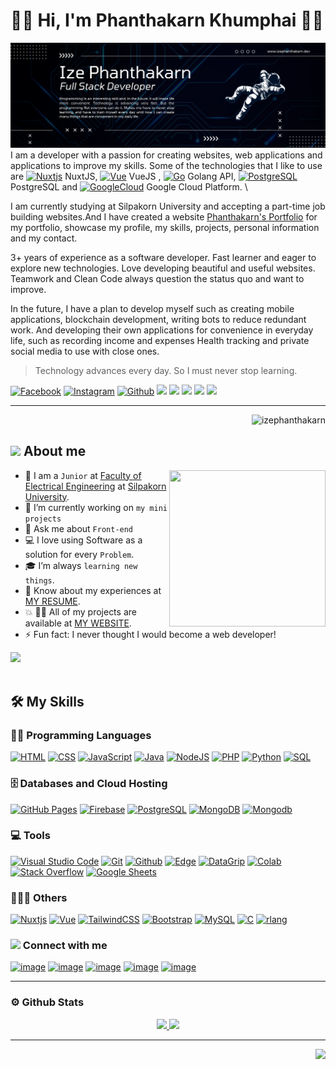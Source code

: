 
# 👋🏻 Hi, I'm Phanthakarn Khumphai 🦈✨

<img src="header-github.png" alt="My Banner">
I am a developer with a passion for creating websites, web applications and applications to improve my skills. Some of the technologies that I like to use are <a href="https://nuxtjs.org/" target="_blank" rel="noreferrer"><img src="https://raw.githubusercontent.com/danielcranney/readme-generator/main/public/icons/skills/nuxtjs-colored.svg" width="20" height="20" alt="Nuxtjs" /></a> NuxtJS, <a href="https://vuejs.org/" target="_blank" rel="noreferrer"><img src="https://raw.githubusercontent.com/danielcranney/readme-generator/main/public/icons/skills/vuejs-colored.svg" width="20" height="20" alt="Vue" /></a> VueJS , <a href="https://go.dev/doc/" target="_blank" rel="noreferrer"><img src="https://raw.githubusercontent.com/danielcranney/readme-generator/main/public/icons/skills/go-colored.svg" width="20" height="20" alt="Go" /></a> Golang API, <a href="https://www.postgresql.org/" target="_blank" rel="noreferrer"><img src="https://raw.githubusercontent.com/danielcranney/readme-generator/main/public/icons/skills/postgresql-colored.svg" width="20" height="20" alt="PostgreSQL" /></a> PostgreSQL and <a href="https://cloud.google.com/" target="_blank" rel="noreferrer"><img src="https://www.vectorlogo.zone/logos/google_cloud/google_cloud-icon.svg" width="20" height="20" alt="GoogleCloud" /></a> Google Cloud Platform.
\
&nbsp;

I am currently studying at Silpakorn University and accepting a part-time job building websites.And I have created a website <a href="https://www.izephanthakarn.dev">Phanthakarn's Portfolio</a> for my portfolio, showcase my profile, my skills, projects, personal information and my contact.

3+ years of experience as a software developer. Fast learner and eager to explore new technologies. Love developing beautiful and useful websites. Teamwork and Clean Code always question the status quo and want to improve.

In the future, I have a plan to develop myself such as creating mobile applications, blockchain development, writing bots to reduce redundant work. And developing their own applications for convenience in everyday life, such as recording income and expenses Health tracking and private social media to use with close ones.

> Technology advances every day. So I must never stop learning.
<p>
  <a href="https://www.facebook.com/ize.phanthakarn.5"><img src="https://img.shields.io/badge/Facebook--_.svg?style=social&logo=facebook" alt="Facebook"></a>
  <a href="https://www.instagram.com/izeimize/"><img src="https://img.shields.io/badge/Instagram--_.svg?style=social&logo=Instagram" alt="Instagram"></a>
  <a href="https://github.com/IzePhanthakarn"><img src="https://img.shields.io/badge/Github--_.svg?style=social&logo=Github" alt="Github"></a>
<img src="https://img.shields.io/badge/Age-21-crimson" />
  <img src="https://img.shields.io/badge/Frontend-NuxtJS-brightgreen" />
  <img src="https://img.shields.io/badge/Backend-Golang-blue" />
  <img src="https://img.shields.io/badge/Lives-Thailand-purple" />
  <img src="https://img.shields.io/badge/Languages-English%20%26%20Thai-brown" />
</p>
<hr>
<p align="right">
<img src="https://komarev.com/ghpvc/?username=izephanthakarn&label=Profile%20views&color=0e75b6&style=flat" alt="izephanthakarn" /> 
</p>

## <img src = "https://github.com/7oSkaaa/7oSkaaa/blob/main/Images/about_me.gif?raw=true" width = 50px> About me

<img align="right" src="https://github.com/7oSkaaa/7oSkaaa/blob/main/Images/Right_Side.gif?raw=true" width = 250px height = 250px>

- 🌱 I am a `Junior` at [Faculty of Electrical Engineering](https://ee-eng.su.ac.th/) at [Silpakorn University](https://www.su.ac.th/).
- 🔭 I’m currently working on `my mini projects`
- 💬 Ask me about `Front-end`
- :computer: I love using Software as a solution for every `Problem`.
- :mortar_board: I’m  always `learning new things`.
- :orange_book: Know about my experiences at [MY RESUME](http://lnkiy.in/Ahmed_Hossam_Resume).
- :boom: 👨‍💻 All of my projects are available at [MY WEBSITE](https://www.izephanthakarn.dev).
- ⚡ Fun fact: I never thought I would become a web developer!

<img src="https://user-images.githubusercontent.com/73097560/115834477-dbab4500-a447-11eb-908a-139a6edaec5c.gif"><br><br>

## 🛠️ My Skills
### 👨‍💻 Programming Languages

<p>
<a href="https://github.com/search?q=user%3ADenverCoder1+is%3Arepo+language%3Ahtml"><img alt="HTML" src="https://img.shields.io/badge/HTML%20-%23E34F26.svg?logo=html5&logoColor=white"></a>
    <a href="https://github.com/search?q=user%3ADenverCoder1+is%3Arepo+language%3Acss"><img alt="CSS" src="https://img.shields.io/badge/CSS%20-%231572B6.svg?logo=css3&logoColor=white"></a>
    <a href="https://github.com/search?q=user%3ADenverCoder1+is%3Arepo+language%3Ajavascript"><img alt="JavaScript" src="https://img.shields.io/badge/JavaScript%20-%23F7DF1E.svg?logo=javascript&logoColor=black"></a>
    <a href="https://github.com/search?q=user%3ADenverCoder1+is%3Arepo+language%3Ajava"><img alt="Java" src="https://img.shields.io/badge/Golang-%23007396.svg?logo=go&logoColor=white"></a>
    <a href="https://github.com/search?q=user%3ADenverCoder1+is%3Arepo+language%3Ajavascript"><img alt="NodeJS" src="https://img.shields.io/badge/Node.js%20-%2343853D.svg?logo=node.js&logoColor=white"></a>
    <a href="https://github.com/search?q=user%3ADenverCoder1+is%3Arepo+language%3Aphp"><img alt="PHP" src="https://img.shields.io/badge/PHP-%23777BB4.svg?logo=php&logoColor=white"></a>
    <a href="https://github.com/search?q=user%3ADenverCoder1+is%3Arepo+language%3Apython"><img alt="Python" src="https://img.shields.io/badge/Python%20-%2314354C.svg?logo=python&logoColor=white"></a>
    <a href="https://github.com/search?q=user%3ADenverCoder1+is%3Arepo+language%3Asql"><img alt="SQL" src="https://img.shields.io/badge/SQL%20-%23025E8C.svg?logo=amazon-dynamodb&logoColor=white"></a>



### 🗄️ Databases and Cloud Hosting

<p>
    <a href="#"><img alt="GitHub Pages" src="https://img.shields.io/badge/GitHub%20Pages-%23327FC7.svg?logo=github&logoColor=white"></a>
    <a href="#"><img alt="Firebase" src ="https://img.shields.io/badge/Firebase-%23316192.svg?logo=firebase&logoColor=white"></a>
    <a href="#"><img alt="PostgreSQL" src ="https://img.shields.io/badge/PostgreSQL-%23316192.svg?logo=PostgreSQL&logoColor=white"></a>
    <a href="#"><img alt="MongoDB" src ="https://img.shields.io/badge/MongoDB-green.svg?logo=MongoDB&logoColor=white"></a>
    <a href="#"><img alt="Mongodb" src ="https://img.shields.io/badge/Google Cloud-yellow.svg?logo=Google-Cloud&logoColor=white"></a>
</p>

### 💻 Tools

<p>
<a href="#"><img alt="Visual Studio Code" src="https://img.shields.io/badge/Visual%20Studio%20Code-0078d7.svg?logo=visual-studio-code&logoColor=white"></a>
<a href="#"><img alt="Git" src="https://img.shields.io/badge/Git%20-%23F05033.svg?logo=git&logoColor=white"></a>
<a href="#"><img alt="Github" src="https://img.shields.io/badge/Github-000000.svg?logo=github&logoColor=white"></a>
    <a href="#"><img alt="Edge" src="https://img.shields.io/badge/MicrosoftEdge-3DDC84?logo=microsoft-edge&logoColor=white"></a>
    <a href="#"><img alt="DataGrip" src="https://img.shields.io/badge/Swagger-green.svg?logo=swagger&logoColor=white"></a>
    <a href="#"><img alt="Colab" src="https://img.shields.io/badge/DataGrip-purple.svg?logo=datagrip&logoColor=white"></a>
    <a href="#"><img alt="Stack Overflow" src="https://img.shields.io/badge/-Stack%20Overflow-FE7A16?logo=stack-overflow&logoColor=white"></a>
    <a href="#"><img alt="Google Sheets" src="https://img.shields.io/badge/Google%20Sheets%20-%2334A853.svg?logo=google%20sheets&logoColor=white"></a>

</p>


### 👨🏽‍💻 Others
<p align="left">
<a href="https://nuxtjs.org/" target="_blank" rel="noreferrer"><img src="https://raw.githubusercontent.com/danielcranney/readme-generator/main/public/icons/skills/nuxtjs-colored.svg" width="36" height="36" alt="Nuxtjs" /></a>
<a href="https://vuejs.org/" target="_blank" rel="noreferrer"><img src="https://raw.githubusercontent.com/danielcranney/readme-generator/main/public/icons/skills/vuejs-colored.svg" width="36" height="36" alt="Vue" /></a>
<a href="https://tailwindcss.com/" target="_blank" rel="noreferrer"><img src="https://raw.githubusercontent.com/danielcranney/readme-generator/main/public/icons/skills/tailwindcss-colored.svg" width="36" height="36" alt="TailwindCSS" /></a>
<a href="https://getbootstrap.com/" target="_blank" rel="noreferrer"><img src="https://raw.githubusercontent.com/danielcranney/readme-generator/main/public/icons/skills/bootstrap-colored.svg" width="36" height="36" alt="Bootstrap" /></a>
<a href="https://www.mysql.com/" target="_blank" rel="noreferrer"><img src="https://raw.githubusercontent.com/danielcranney/readme-generator/main/public/icons/skills/mysql-colored.svg" width="36" height="36" alt="MySQL" /></a>
<a href="https://docs.microsoft.com/en-us/cpp/?view=msvc-170" target="_blank" rel="noreferrer"><img src="https://raw.githubusercontent.com/danielcranney/readme-generator/main/public/icons/skills/c-colored.svg" width="36" height="36" alt="C" /></a>
<a href="https://www.r-project.org/" target="_blank" rel="noreferrer"><img src="https://raw.githubusercontent.com/danielcranney/readme-generator/main/public/icons/skills/rlang-colored.svg" width="36" height="36" alt="rlang" /></a>
</p>

### <img height="40" src="https://emoji.gg/assets/emoji/7333-parrotdance.gif"> Connect with me
<p align="left">

[![image](https://img.shields.io/badge/Facebook-0077B5?style=for-the-badge&logo=Facebook&logoColor=white)](https://www.facebook.com/ize.phanthakarn.5)
[![image](https://img.shields.io/badge/Instagram-E4405F?style=for-the-badge&logo=instagram&logoColor=white)](https://www.instagram.com/izeimize/)
[![image](https://img.shields.io/badge/Discord-7289DA?style=for-the-badge&logo=Discord&logoColor=white)](https://discord.gg/CKeMGhY3)
[![image](https://img.shields.io/badge/Linkin-1DA1F2?style=for-the-badge&logo=linkedin&logoColor=white)](https://www.linkedin.com/in/phanthakarn-khumphai-686299200/)
[![image](https://img.shields.io/badge/Gmail-D14836?style=for-the-badge&logo=gmail&logoColor=white)](mailto:izephanthakarn@gmail.com)
</p>

<hr>

### ⚙️ Github Stats

<p align="center">
<a href="https://github.com/IzePhanthakarn" target="_blank">
  <img height="180em" src="https://github-readme-stats-eight-theta.vercel.app/api?username=izephanthakarn&show_icons=true&theme=algolia&include_all_commits=true&count_private=true"/>
  <img height="180em" src="https://github-readme-stats-eight-theta.vercel.app/api/top-langs/?username=izephanthakarn&layout=compact&langs_count=8&theme=algolia"/>
</a>
</p>

<hr>

<p align="right">
<a href="https://www.buymeacoffee.com/izephanthakarn" target="_blank"><img src="https://cdn.buymeacoffee.com/buttons/v2/default-yellow.png" width="200" /></a>
</p>
